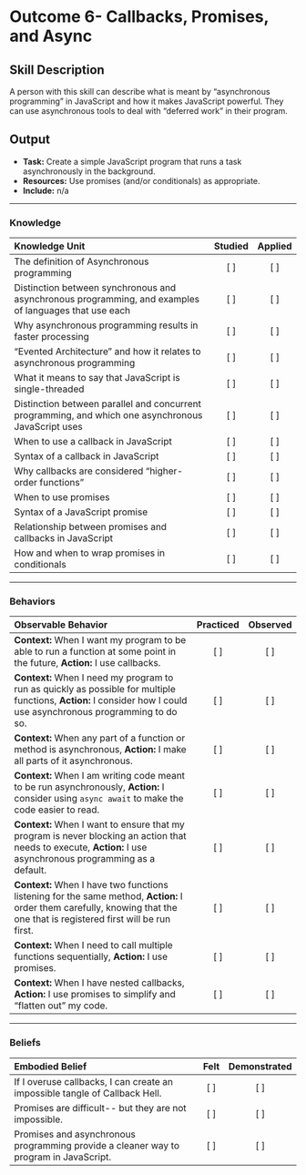 # Outcome 6- Callbacks, Promises, and Async

## Skill Description
A person with this skill can describe what is meant by “asynchronous programming” in JavaScript and how it makes JavaScript powerful. They can use asynchronous tools to deal with “deferred work” in their program.


## Output
- **Task:** Create a simple JavaScript program that runs a task asynchronously in the background.
- **Resources:** Use promises (and/or conditionals) as appropriate. 
- **Include:** n/a

-------

### Knowledge

| Knowledge Unit   |      Studied      | Applied |
|:-------------|:------------------:|:--------:|
| The definition of Asynchronous programming |   [ ]   |   [ ] |
| Distinction between synchronous and asynchronous programming, and examples of languages that use each |   [ ]   |   [ ] |
| Why asynchronous programming results in faster processing  |   [ ]   |   [ ] |
| “Evented Architecture” and how it relates to asynchronous programming |   [ ]   |   [ ] |
| What it means to say that JavaScript is single-threaded |   [ ]   |   [ ] |
| Distinction between parallel and concurrent programming, and which one asynchronous JavaScript uses |   [ ]   |   [ ] |
| When to use a callback in JavaScript |   [ ]   |   [ ] |
| Syntax of a callback in JavaScript |   [ ]   |   [ ] |
| Why callbacks are considered “higher-order functions” |   [ ]   |   [ ] |
| When to use promises |   [ ]   |   [ ] |
| Syntax of a JavaScript promise |   [ ]   |   [ ] |
| Relationship between promises and callbacks in JavaScript |   [ ]   |   [ ] |
| How and when to wrap promises in conditionals |   [ ]   |   [ ] |


-------

### Behaviors

| Observable Behavior   |      Practiced      | Observed |
|:-------------|:------------------:|:--------:|
| **Context:** When I want my program to be able to run a function at some point in the future, **Action:** I use callbacks. |   [ ]   |   [ ] |
| **Context:** When I need my program to run as quickly as possible for multiple functions, **Action:** I consider how I could use asynchronous programming to do so. |   [ ]   |   [ ] |
| **Context:** When any part of a function or method is asynchronous, **Action:** I make all parts of it asynchronous. |   [ ]   |   [ ] |
| **Context:** When I am writing code meant to be run asynchronously, **Action:** I consider using `async await` to make the code easier to read. |   [ ]   |   [ ] |
| **Context:** When I want to ensure that my program is never blocking an action that needs to execute, **Action:** I use asynchronous programming as a default. |   [ ]   |   [ ] |
| **Context:** When I have two functions listening for the same method, **Action:** I order them carefully, knowing that the one that is registered first will be run first. |   [ ]   |   [ ] |
| **Context:** When I need to call multiple functions sequentially, **Action:** I use promises. |   [ ]   |   [ ] |
| **Context:** When I have nested callbacks, **Action:** I use promises to simplify and “flatten out” my code. |   [ ]   |   [ ] |


-------

### Beliefs

| Embodied Belief   |      Felt      | Demonstrated |
|:-------------|:------------------:|:--------:|
| If I overuse callbacks, I can create an impossible tangle of Callback Hell. |   [ ]   |   [ ] |
| Promises are difficult-- but they are not impossible. |   [ ]   |   [ ] |
| Promises and asynchronous programming provide a cleaner way to program in JavaScript. |   [ ]   |   [ ] |
